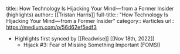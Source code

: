 title:: How Technology Is Hijacking Your Mind — from a Former Insider (highlights)
author:: [[Tristan Harris]]
full-title:: "How Technology Is Hijacking Your Mind — from a Former Insider"
category:: #articles
url:: https://medium.com/p/56d62ef5edf3

- Highlights first synced by [[Readwise]] [[Nov 18th, 2022]]
	- Hijack #3: Fear of Missing Something Important (FOMSI)